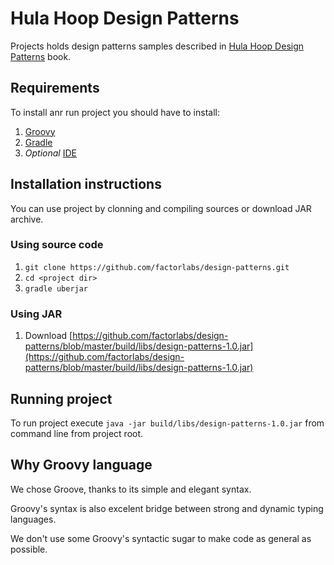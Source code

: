 # Hula Hoop Design Patterns

Projects holds design patterns samples described in [Hula Hoop Design Patterns](http://design-patterns.proprogres.org.pl) book.

## Requirements

To install anr run project you should have to install:

1. [Groovy](http://groovy.codehaus.org/Installing+Groovy)
2. [Gradle](http://www.gradle.org/installation)
3. *Optional* [IDE](http://groovy.codehaus.org/IDE+Support)

## Installation instructions

You can use project by clonning and compiling sources or download JAR archive.

### Using source code

1. `git clone https://github.com/factorlabs/design-patterns.git`
2. `cd <project dir>`
3. `gradle uberjar`

### Using JAR

1. Download [https://github.com/factorlabs/design-patterns/blob/master/build/libs/design-patterns-1.0.jar](https://github.com/factorlabs/design-patterns/blob/master/build/libs/design-patterns-1.0.jar)

## Running project

To run project execute `java -jar build/libs/design-patterns-1.0.jar` from command line from project root.

## Why Groovy language

We chose Groove, thanks to its simple and elegant syntax.

Groovy's syntax is also excelent bridge between strong and dynamic typing languages.

We don't use some Groovy's syntactic sugar to make code as general as possible.
